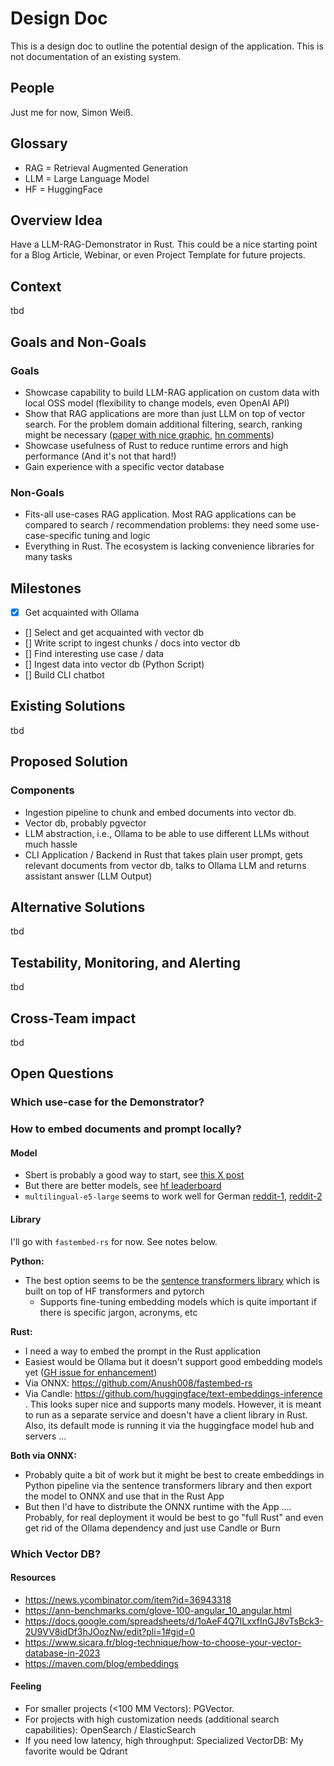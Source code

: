 # Design Doc

This is a design doc to outline the potential design of the application. This is not documentation of an existing system.

## People

Just me for now, Simon Weiß.

## Glossary
* RAG = Retrieval Augmented Generation
* LLM = Large Language Model
* HF = HuggingFace

## Overview Idea

Have a LLM-RAG-Demonstrator in Rust. This could be a nice starting point for a Blog Article, Webinar, or even Project Template for future projects.

## Context

tbd

## Goals and Non-Goals

### Goals

* Showcase capability to build LLM-RAG application on custom data with local OSS model (flexibility to change models, even OpenAI API)
* Show that RAG applications are more than just LLM on top of vector search. For the problem domain additional filtering, search, ranking might be necessary ([paper with nice graphic](https://arxiv.org/abs/2312.10997v1
), [hn comments](https://news.ycombinator.com/item?id=39000241&utm_source=pocket_saves))
* Showcase usefulness of Rust to reduce runtime errors and high performance (And it's not that hard!)
* Gain experience with a specific vector database

### Non-Goals

* Fits-all use-cases RAG application. Most RAG applications can be compared to search / recommendation problems: they need some use-case-specific tuning and logic
* Everything in Rust. The ecosystem is lacking convenience libraries for many tasks

## Milestones

- [x] Get acquainted with Ollama
- [] Select and get acquainted with vector db
- [] Write script to ingest chunks / docs into vector db
- [] Find interesting use case / data
- [] Ingest data into vector db (Python Script)
- [] Build CLI chatbot

## Existing Solutions

tbd

## Proposed Solution

### Components

* Ingestion pipeline to chunk and embed documents into vector db.
* Vector db, probably pgvector
* LLM abstraction, i.e., Ollama to be able to use different LLMs without much hassle
* CLI Application / Backend in Rust that takes plain user prompt, gets relevant documents from vector db, talks to Ollama LLM and returns assistant answer (LLM Output)

## Alternative Solutions

tbd

## Testability, Monitoring, and Alerting

tbd

## Cross-Team impact

tbd

## Open Questions

### Which use-case for the Demonstrator?

### How to embed documents and prompt locally?

#### Model

* Sbert is probably a good way to start, see [this X post](https://x.com/cwolferesearch/status/1747689404062126246?s=20)
* But there are better models, see [hf leaderboard](https://huggingface.co/spaces/mteb/leaderboard)
* `multilingual-e5-large` seems to work well for German [reddit-1](https://www.reddit.com/r/LocalLLaMA/comments/18fsty1/comment/kcxj4bm/?utm_source=share&utm_medium=web2x&context=3), [reddit-2](https://www.reddit.com/r/LocalLLaMA/comments/17p18m9/rag_embeddings/)

 

#### Library 

I'll go with `fastembed-rs` for now. See notes below.

**Python:**

* The best option seems to be the [sentence transformers library](https://www.sbert.net/index.html) which is built on top of HF transformers and pytorch
    * Supports fine-tuning embedding models which is quite important if there is specific jargon, acronyms, etc

**Rust:**
* I need a way to embed the prompt in the Rust application
* Easiest would be Ollama but it doesn't support good embedding models yet ([GH issue for enhancement](https://github.com/jmorganca/ollama/issues/327))
* Via ONNX: https://github.com/Anush008/fastembed-rs
* Via Candle: https://github.com/huggingface/text-embeddings-inference . This looks super nice and supports many models. However, it is meant to run as a separate service and doesn't have a client library in Rust. Also, its default mode is running it via the huggingface model hub and servers ...

**Both via ONNX:**
* Probably quite a bit of work but it might be best to create embeddings in Python pipeline via the sentence transformers library and then export the model to ONNX and use that in the Rust App
* But then I'd have to distribute the ONNX runtime with the App .... Probably, for real deployment it would be best to go "full Rust" and even get rid of the Ollama dependency and just use Candle or Burn


### Which Vector DB? 

#### Resources

* https://news.ycombinator.com/item?id=36943318
* https://ann-benchmarks.com/glove-100-angular_10_angular.html
* https://docs.google.com/spreadsheets/d/1oAeF4Q7ILxxfInGJ8vTsBck3-2U9VV8idDf3hJOozNw/edit?pli=1#gid=0
* https://www.sicara.fr/blog-technique/how-to-choose-your-vector-database-in-2023
* https://maven.com/blog/embeddings

#### Feeling

* For smaller projects (<100 MM Vectors): PGVector. 
* For projects with high customization needs (additional search capabilities): OpenSearch / ElasticSearch
* If you need low latency, high throughput: Specialized VectorDB: My favorite would be Qdrant







